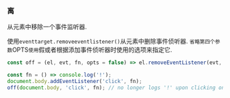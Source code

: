 ### 离

从元素中移除一个事件监听器. 

使用`eventtarget.removeeventlistener()`从元素中删除事件侦听器. `省略第四个参数`OPTS`使用`假或者根据添加事件侦听器时使用的选项来指定它. 

```js
const off = (el, evt, fn, opts = false) => el.removeEventListener(evt, fn, opts);
```

```js
const fn = () => console.log('!');
document.body.addEventListener('click', fn);
off(document.body, 'click', fn); // no longer logs '!' upon clicking on the page
```